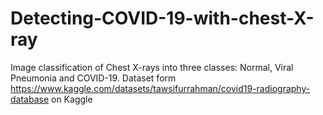# Detecting-COVID-19-with-chest-X-ray
Image classification of Chest X-rays into three classes: Normal, Viral Pneumonia and COVID-19.
Dataset form https://www.kaggle.com/datasets/tawsifurrahman/covid19-radiography-database on Kaggle
